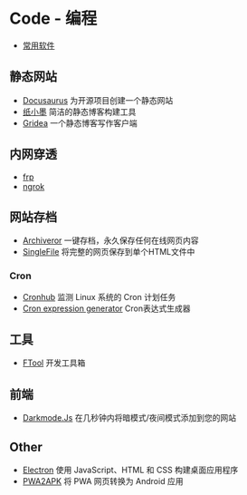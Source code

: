 # Code - 编程

- [常用软件](code.md)

## 静态网站

- [Docusaurus](https://docusaurus.io/)
为开源项目创建一个静态网站
- [纸小墨](http://www.inkpaper.io/index-zh.html)
简洁的静态博客构建工具
- [Gridea](https://github.com/getgridea/gridea)
一个静态博客写作客户端

## 内网穿透

- [frp](https://github.com/fatedier/frp)
- [ngrok](https://download.ngrok.com/downloads/linux)

## 网站存档

- [Archiveror](https://github.com/rahiel/archiveror)
一键存档，永久保存任何在线网页内容
- [SingleFile](https://github.com/gildas-lormeau/SingleFile)
将完整的网页保存到单个HTML文件中

### Cron

- [Cronhub](https://github.com/machanic/CronHub)
监测 Linux 系统的 Cron 计划任务
- [Cron expression generator](https://crontab.cronhub.io/)
Cron表达式生成器

## 工具

- [FTool](http://www.yoonper.com/post.php?id=86)
开发工具箱

## 前端

- [Darkmode.Js](https://darkmodejs.learn.uno/)
在几秒钟内将暗模式/夜间模式添加到您的网站

## Other

- [Electron](https://www.electronjs.org/)
使用 JavaScript、HTML 和 CSS 构建桌面应用程序
- [PWA2APK](https://appmaker.xyz/pwa-to-apk/)
将 PWA 网页转换为 Android 应用
